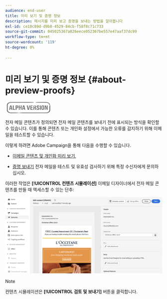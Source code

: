 ```yaml
---
audience: end-user
title: 미리 보기 및 증명 정보
description: 메시지를 미리 보고 증명을 보내는 방법을 알아봅니다
exl-id: ce10c89d-d9b8-4529-84cb-f58f8c71c733
source-git-commit: 045025367a826eece052367be557e47aaf37dc99
workflow-type: tm+mt
source-wordcount: '119'
ht-degree: 0%

---
```


# 미리 보기 및 증명 정보 {#about-preview-proofs}

![](../assets/do-not-localize/badge.png)

전자 메일 콘텐츠가 정의되면 전자 메일 콘텐츠를 보내기 전에 표시되는 방식을 확인할 수 있습니다. 이를 통해 콘텐츠 또는 개인화 설정에서 가능한 오류를 감지하기 위해 이메일을 테스트할 수 있습니다.

이렇게 하려면 Adobe Campaign을 통해 다음을 수행할 수 있습니다.

* [이메일 콘텐츠 및 개인화 미리 보기](#preview),

<!--* [Check the email rendering](#rendering) in popular desktop, mobile and web-based clients,-->
* [증명 보내기](#send-proofs) 전자 메일을 테스트 및 유효성 검사하기 위해 특정 수신자에게 문의하십시오.

이러한 작업은 **[!UICONTROL 컨텐츠 시뮬레이션]** 이메일 디자이너에서 전자 메일 콘텐츠를 만들 때 액세스할 수 있는 단추:

![](assets/simulate.png)

>[!NOTE]
>
>컨텐츠 시뮬레이션은 **[!UICONTROL 검토 및 보내기]** 버튼을 클릭합니다.
